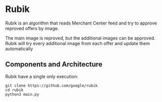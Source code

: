 # Rubik

Rubik is an algorithm that reads Merchant Center feed and try to approve reproved offers by image.

The main image is reproved, but the additional images can be approved. Rubik will try every additional image from each offer and update them automatically

## Components and Architecture

Rubik have a single only execution:

``` shell
git clone https://github.com/google/rubik
cd rubik
python3 main.py
```
